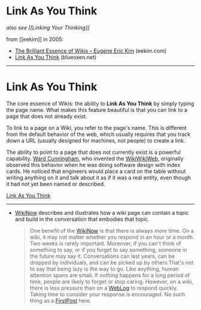 # Link As You Think

_also see [[Linking Your Thinking]]_

from [[eekim]] in 2005:

- [The Brilliant Essence of Wikis – Eugene Eric Kim](https://eekim.com/2005/09/the-brilliant-essence-of-wikis/) (eekim.com)
- [Link As You Think](https://web.archive.org/web/20100612154846/http://blueoxen.net/wiki/Link_As_You_Think) (blueoxen.net) 

-----
# Link As You Think
   

The core essence of Wikis: the ability to **Link As You Think** by simply typing the page name. What makes this feature beautiful is that you can link to a page that does not already exist. 

To link to a page on a Wiki, you refer to the page's name. This is different from the default behavior of the web, which usually requires that you track down a URL (usually designed for machines, not people) to create a link.

The ability to point to a page that does not currently exist is a powerful capability. [Ward Cunningham](https://web.archive.org/web/20100612154846/http://blueoxen.net/w/index.php?title=Ward_Cunningham&amp;action=edit&amp;redlink=1), who invented the [WikiWikiWeb](https://web.archive.org/web/20100612154846/http://blueoxen.net/wiki/WikiWikiWeb), originally observed this behavior when he was doing software design with index cards. He noticed that engineers would place a card on the table without writing anything on it and talk about it as if it was a real entity, even though it had not yet been named or described. 

[Link As You Think](https://web.archive.org/web/20100612154846/http://blueoxen.net/wiki/Link_As_You_Think)  

----------

- [WikiNow](http://meatballwiki.org/wiki/WikiNow)  describes and illustrates how a wiki page can contain a topic and build in the conversation that embodies that topic.  
  > One benefit of the [WikiNow](http://meatballwiki.org/wiki/WikiNow) is that there is always _more_ time. On a wiki, it may not matter whether you respond in an hour or a month. Two weeks is rarely important. Moreover, if you can't think of something to say, or if you forget to say something, someone in the future may say it. Conversations can last years, can be dropped by individuals, and can be picked up by others.That's not to say that being lazy is the way to go. Like anything, human attention spans are small. If _nothing_ happens for a long period of time, people are likely to forget or stop caring. However, on a wiki, there is less pressure than on a [WebLog](http://meatballwiki.org/wiki/WebLog) to respond quickly. Taking time to consider your response is encouraged. No such thing as a [FirstPost](http://meatballwiki.org/wiki/FirstPost) here.  
  
  
